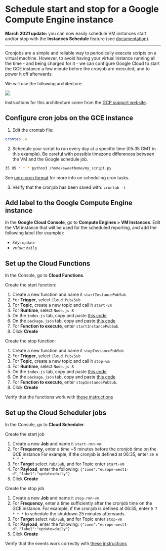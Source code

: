 # Schedule start and stop for a Google Compute Engine instance

**March 2021 update:** you can now easily schedule VM instances start and/or stop with the **Instances Schedule** feature (see [documentation](https://cloud.google.com/compute/docs/instances/schedule-instance-start-stop)).

***

Cronjobs are a simple and reliable way to periodically execute scripts on a virtual machine. However, to avoid having your virtual instance running all the time - and being charged for it - we can configure Google Cloud to start the GCE instance a few minute before the cronjob are executed, and to power it off afterwards.

We will use the following architecture:

![](https://cloud.google.com/scheduler/docs/images/scheduling-instances-architecture-pubsub.png)

Instructions for this architecture come from the [GCP support website](https://cloud.google.com/scheduler/docs/scheduling-instances-with-cloud-scheduler).

## Configure cron jobs on the GCE instance

1. Edit the crontab file:

```sh
crontab -e
```

2. Schedule your script to run every day at a specific time (05:35 GMT in this example).
Be careful with possible timezone differences between the VM and the Google schedule job.

```sh
35 05 * * * python3 /home/sweethome/my_script.py
```

See [unix-cron format](https://cloud.google.com/scheduler/docs/configuring/cron-job-schedules#defining_the_job_schedule)
for more info on scheduling cron tasks.

3. Verify that the cronjob has been saved with: `crontab -l`

## Add label to the Google Compute Engine instance

In the **Google Cloud Console**, go to **Compute Engines > VM Instances**. Edit the VM instance that will be used for the scheduled reporting, and add the following label (for example):
- *key*: `update`
- *value*: `daily`

## Set up the Cloud Functions

In the Console, go to **Cloud Functions**.

Create the start function:

1. Create a new function and name it `startInstancePubSub`
2. For **Trigger**, select `Cloud Pub/Sub`
3. For **Topic**, create a new topic and call it `start-vm`
4. For **Runtime**, select `Node.js 8`
5. On the `index.js` tab, copy and paste [this code](https://github.com/GoogleCloudPlatform/nodejs-docs-samples/blob/master/functions/scheduleinstance/index.js)
6. On the `package.json` tab, copy and paste [this code](https://github.com/GoogleCloudPlatform/nodejs-docs-samples/blob/master/functions/scheduleinstance/package.json)
7. For **Function to execute**, enter `startInstancePubSub`.
8. Click **Create**

Create the stop function:

1. Create a new function and name it `stopInstancePubSub`
2. For **Trigger**, select `Cloud Pub/Sub`
3. For **Topic**, create a new topic and call it `stop-vm`
4. For **Runtime**, select `Node.js 8`
5. On the `index.js` tab, copy and paste [this code](https://github.com/GoogleCloudPlatform/nodejs-docs-samples/blob/master/functions/scheduleinstance/index.js)
6. On the `package.json` tab, copy and paste [this code](https://github.com/GoogleCloudPlatform/nodejs-docs-samples/blob/master/functions/scheduleinstance/package.json)
7. For **Function to execute**, enter `stopInstancePubSub`.
8. Click **Create**

Verify that the functions work with [these instructions](https://cloud.google.com/scheduler/docs/scheduling-instances-with-cloud-scheduler#optional_verify_the_functions_work)

## Set up the Cloud Scheduler jobs

In the Console, go to **Cloud Scheduler**.

Create the start job

1. Create a new **Job** and name it `start-rmn-vm`
2. For **Frequency**, enter a time ~5 minutes before the cronjob time on the GCE instance
For example, if the cronjob is defined at 06:35, enter `30 6 * * *`
3. For **Target** select `Pub/Sub`, and for Topic enter `start-vm`
4. For **Payload**, enter the following: `{"zone":"europe-west1-d","label":"update=daily"}`
5. Click **Create**

Create the stop job

1. Create a new **Job** and name it `stop-rmn-vm`
2. For **Frequency**, enter a time sufficiently after the cronjob time on the GCE instance.
For example, if the cronjob is defined at 06:35, enter `0 7 * * *` to schedule the shutdown 25 minutes afterwards.
3. For **Target** select `Pub/Sub`, and for Topic enter `stop-vm`
4. For **Payload**, enter the following: `{"zone":"europe-west1-d","label":"update=daily"}`
5. Click **Create**

Verify that the events work correctly with [these instructions](https://cloud.google.com/scheduler/docs/scheduling-instances-with-cloud-scheduler#optional_verify_the_jobs_work)

